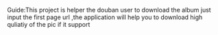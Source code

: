 Guide:This project is helper the douban user to download the album just input the first page url ,the application will help you to download high quliatiy of the pic 
if it support 

